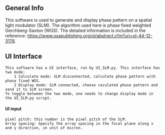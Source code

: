 ## General Info
This software is used to generate and display phase pattern on a spatial light modulator (SLM). The algorithm used here is phase fixed weighted Gerchberg-Saxton (WGS).
The detailed information is included in the reference: https://www.osapublishing.org/ol/abstract.cfm?uri=ol-44-12-3178. 
## UI Interface
    This software has a UI interface, run by UI_SLM.py. This interface has two mode:
        1 Calculate mode: SLM disconnected, calculate phase pattern with phase fixed WGS.
        2 Display mode: SLM connected, choose caculated phase pattern and send it to SLM screen.
    To toggle between the two mode, one needs to change display mode in the UI_SLM.py script. 
#### UI input
    pixel pitch: this number is the pixel pitch of the SLM.
    Array spacing: Specify the array spacing in the focal plane along x and y direction, in unit of micron.
